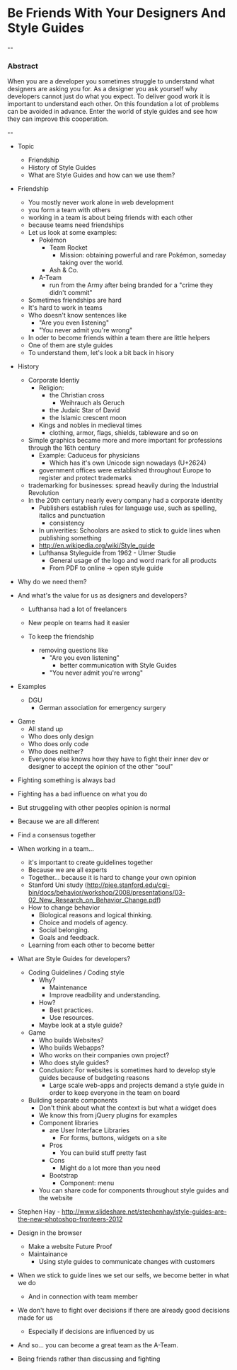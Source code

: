 # Be Friends With Your Designers And Style Guides

--

### Abstract

When you are a developer you sometimes struggle to understand what designers are asking you for. As a designer you ask yourself why developers cannot just do what you expect.
To deliver good work it is important to understand each other. On this foundation a lot of problems can be avoided in advance.
Enter the world of style guides and see how they can improve this cooperation.

--
- Topic
	- Friendship
	- History of Style Guides
	- What are Style Guides and how can we use them?
- Friendship
	- You mostly never work alone in web development
	- you form a team with others
	- working in a team is about being friends with each other
	- because teams need friendships
	- Let us look at some examples:
		- Pokémon
			- Team Rocket
				- Mission: obtaining powerful and rare Pokémon, someday taking over the world.
			- Ash & Co.
		- A-Team
			- run from the Army after being branded for a "crime they didn't commit"
	- Sometimes friendships are hard
	- It's hard to work in teams
	- Who doesn't know sentences like
		- "Are you even listening"
		- "You never admit you're wrong"
	- In oder to become friends within a team there are little helpers
	- One of them are style guides
	- To understand them, let's look a bit back in hisory
- History
	- Corporate Identiy
		- Religion:
			- the Christian cross
				- Weihrauch als Geruch
			- the Judaic Star of David
			- the Islamic crescent moon
		- Kings and nobles in medieval times
			- clothing, armor, flags, shields, tableware and so on
	- Simple graphics became more and more important for professions through the 16th century
		- Example: Caduceus for physicians
			- Which has it's own Unicode sign nowadays (U+2624)
		- government offices were established throughout Europe to register and protect trademarks
	- trademarking for businesses: spread heavily during the Industrial Revolution
	- In the 20th century nearly every company had a corporate identity
		- Publishers establish rules for language use, such as spelling, italics and punctuation
			- consistency
		- In univerities: Schoolars are asked to stick to guide lines when publishing something
		- http://en.wikipedia.org/wiki/Style_guide
		- Lufthansa Styleguide from 1962 - Ulmer Studie
			- General usage of the logo and word mark for all products
			- From PDF to online -> open style guide
- Why do we need them?
- And what's the value for us as designers and developers?
	- Lufthansa had a lot of freelancers
	- New people on teams had it easier

	- To keep the friendship
		- removing questions like
			- "Are you even listening"
				- better communication with Style Guides
			- "You never admit you're wrong"

- Examples
	- DGU
		- German association for emergency surgery


* Game
	* All stand up
	* Who does only design
	* Who does only code
	* Who does neither?
	* Everyone else knows how they have to fight their inner dev or designer to accept the opinion of the other "soul"

- Fighting something is always bad
- Fighting has a bad influence on what you do
- But struggeling with other peoples opinion is normal
- Because we are all different
- Find a consensus together
- When working in a team…
	- it's important to create guidelines together
	- Because we are all experts
	- Together… because it is hard to change your own opinion
	- Stanford Uni study (http://piee.stanford.edu/cgi-bin/docs/behavior/workshop/2008/presentations/03-02_New_Research_on_Behavior_Change.pdf)
	- How to change behavior
		- Biological reasons and logical thinking.
		- Choice and models of agency.
		- Social belonging.
		- Goals and feedback.
	- Learning from each other to become better
- What are Style Guides for developers?
	- Coding Guidelines / Coding style
		- Why?
			- Maintenance
			- Improve readbility and understanding.
		- How?
			- Best practices.
			- Use resources.
		- Maybe look at a style guide?

	* Game
		* Who builds Websites?
		* Who builds Webapps?
		* Who works on their companies own project?
		* Who does style guides?
		* Conclusion: For websites is sometimes hard to develop style guides because of budgeting reasons
			* Large scale web-apps and projects demand a style guide in order to keep everyone in the team on board

	- Building separate components
		- Don't think about what the context is but what a widget does
		- We know this from jQuery plugins for examples
		- Component libraries
			- are User Interface Libraries
				- For forms, buttons, widgets on a site
			- Pros
				- You can build stuff pretty fast
			- Cons
				- Might do a lot more than you need
			- Bootstrap
				- Component: menu
		- You can share code for components throughout style guides and the website


- Stephen Hay - http://www.slideshare.net/stephenhay/style-guides-are-the-new-photoshop-fronteers-2012
- Design in the browser
	- Make a website Future Proof
	- Maintainance
		- Using style guides to communicate changes with customers

- When we stick to guide lines we set our selfs, we become better in what we do
	- And in connection with team member
- We don't have to fight over decisions if there are already good decisions made for us
	- Especially if decisions are influenced by us

- And so… you can become a great team as the A-Team.
- Being friends rather than discussing and fighting

